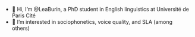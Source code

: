 - 👋 Hi, I’m @LeaBurin, a PhD student in English linguistics at Université de Paris Cité
- 👀 I’m interested in sociophonetics, voice quality, and SLA (among others)

<!---
LeaBurin/LeaBurin is a ✨ special ✨ repository because its `README.md` (this file) appears on your GitHub profile.
You can click the Preview link to take a look at your changes.
--->
